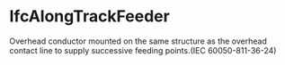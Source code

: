 IfcAlongTrackFeeder
===================
Overhead conductor mounted on the same structure as the overhead contact line
to supply successive feeding points.(IEC 60050-811-36-24)


